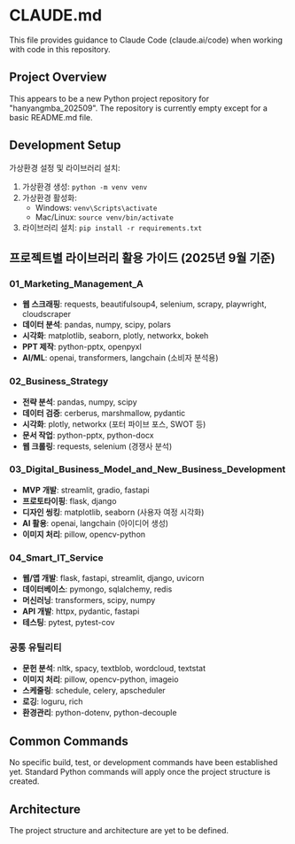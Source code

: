 # CLAUDE.md

This file provides guidance to Claude Code (claude.ai/code) when working with code in this repository.

## Project Overview
This appears to be a new Python project repository for "hanyangmba_202509". The repository is currently empty except for a basic README.md file.

## Development Setup
가상환경 설정 및 라이브러리 설치:
1. 가상환경 생성: `python -m venv venv`
2. 가상환경 활성화:
   - Windows: `venv\Scripts\activate`
   - Mac/Linux: `source venv/bin/activate`
3. 라이브러리 설치: `pip install -r requirements.txt`

## 프로젝트별 라이브러리 활용 가이드 (2025년 9월 기준)

### 01_Marketing_Management_A
- **웹 스크래핑**: requests, beautifulsoup4, selenium, scrapy, playwright, cloudscraper
- **데이터 분석**: pandas, numpy, scipy, polars
- **시각화**: matplotlib, seaborn, plotly, networkx, bokeh
- **PPT 제작**: python-pptx, openpyxl
- **AI/ML**: openai, transformers, langchain (소비자 분석용)

### 02_Business_Strategy  
- **전략 분석**: pandas, numpy, scipy
- **데이터 검증**: cerberus, marshmallow, pydantic
- **시각화**: plotly, networkx (포터 파이브 포스, SWOT 등)
- **문서 작업**: python-pptx, python-docx
- **웹 크롤링**: requests, selenium (경쟁사 분석)

### 03_Digital_Business_Model_and_New_Business_Development
- **MVP 개발**: streamlit, gradio, fastapi
- **프로토타이핑**: flask, django
- **디자인 씽킹**: matplotlib, seaborn (사용자 여정 시각화)
- **AI 활용**: openai, langchain (아이디어 생성)
- **이미지 처리**: pillow, opencv-python

### 04_Smart_IT_Service
- **웹/앱 개발**: flask, fastapi, streamlit, django, uvicorn
- **데이터베이스**: pymongo, sqlalchemy, redis
- **머신러닝**: transformers, scipy, numpy
- **API 개발**: httpx, pydantic, fastapi
- **테스팅**: pytest, pytest-cov

### 공통 유틸리티
- **문헌 분석**: nltk, spacy, textblob, wordcloud, textstat
- **이미지 처리**: pillow, opencv-python, imageio
- **스케줄링**: schedule, celery, apscheduler  
- **로깅**: loguru, rich
- **환경관리**: python-dotenv, python-decouple

## Common Commands
No specific build, test, or development commands have been established yet. Standard Python commands will apply once the project structure is created.

## Architecture
The project structure and architecture are yet to be defined.